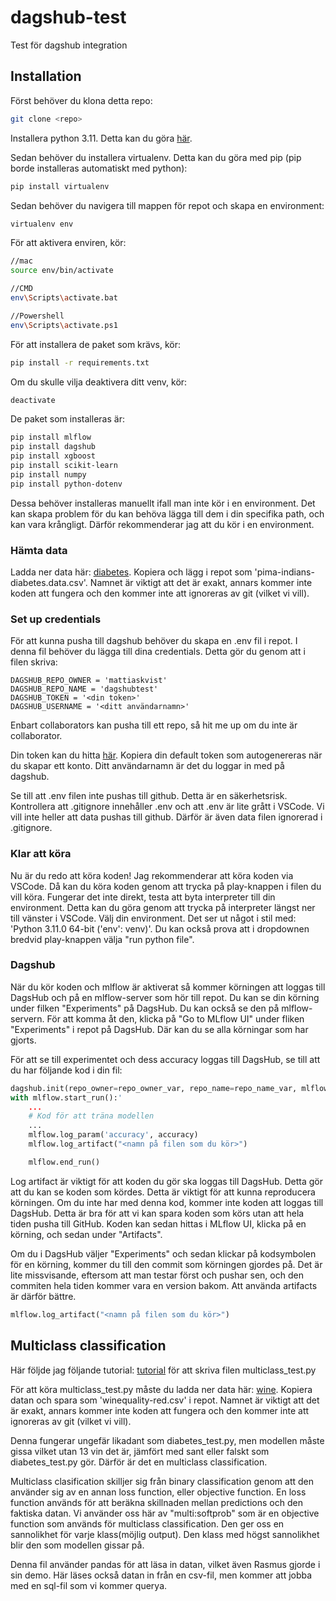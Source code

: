# dagshub-test

Test för dagshub integration

## Installation

Först behöver du klona detta repo:

```bash
git clone <repo>
```

Installera python 3.11. Detta kan du göra [här](https://www.python.org/downloads/).

Sedan behöver du installera virtualenv. Detta kan du göra med pip (pip borde installeras automatiskt med python):

```bash
pip install virtualenv
```

Sedan behöver du navigera till mappen för repot och skapa en environment:

```bash
virtualenv env
```

För att aktivera enviren, kör:

```bash
//mac
source env/bin/activate

//CMD
env\Scripts\activate.bat

//Powershell
env\Scripts\activate.ps1
```

För att installera de paket som krävs, kör:

```bash
pip install -r requirements.txt
```

Om du skulle vilja deaktivera ditt venv, kör:

```bash
deactivate
```

De paket som installeras är:

```bash
pip install mlflow 
pip install dagshub
pip install xgboost
pip install scikit-learn
pip install numpy
pip install python-dotenv 
```

Dessa behöver installeras manuellt ifall man inte kör i en environment. Det kan skapa problem för du kan behöva lägga till dem i din specifika path, och kan vara krångligt. Därför rekommenderar jag att du kör i en environment.

### Hämta data

Ladda ner data här: [diabetes](https://raw.githubusercontent.com/jbrownlee/Datasets/master/pima-indians-diabetes.data.csv). Kopiera och lägg i repot som 'pima-indians-diabetes.data.csv'. Namnet är viktigt att det är exakt, annars kommer inte koden att fungera och den kommer inte att ignoreras av git (vilket vi vill).

### Set up credentials

För att kunna pusha till dagshub behöver du skapa en .env fil i repot. I denna fil behöver du lägga till dina credentials. Detta gör du genom att i filen skriva:

```
DAGSHUB_REPO_OWNER = 'mattiaskvist'
DAGSHUB_REPO_NAME = 'dagshubtest' 
DAGSHUB_TOKEN = '<din token>'
DAGSHUB_USERNAME = '<ditt användarnamn>'
```

Enbart collaborators kan pusha till ett repo, så hit me up om du inte är collaborator.

Din token kan du hitta [här](https://dagshub.com/user/settings/tokens). Kopiera din default token som autogenereras när du skapar ett konto. Ditt användarnamn är det du loggar in med på dagshub.

Se till att .env filen inte pushas till github. Detta är en säkerhetsrisk. Kontrollera att .gitignore innehåller .env och att .env är lite grått i VSCode. Vi vill inte heller att data pushas till github. Därför är även data filen ignorerad i .gitignore.

### Klar att köra

Nu är du redo att köra koden!
Jag rekommenderar att köra koden via VSCode. Då kan du köra koden genom att trycka på play-knappen i filen du vill köra. Fungerar det inte direkt, testa att byta interpreter till din environment. Detta kan du göra genom att trycka på interpreter längst ner till vänster i VSCode. Välj din environment. Det ser ut något i stil med: 'Python 3.11.0 64-bit ('env': venv)'. Du kan också prova att i dropdownen bredvid play-knappen välja "run python file".

### Dagshub

När du kör koden och mlflow är aktiverat så kommer körningen att loggas till DagsHub och på en mlflow-server som hör till repot. Du kan se din körning under filken "Experiments" på DagsHub. Du kan också se den på mlflow-servern. För att komma åt den, klicka på "Go to MLflow UI" under fliken "Experiments" i repot på DagsHub. Där kan du se alla körningar som har gjorts.

För att se till experimentet och dess accuracy loggas till DagsHub, se till att du har följande kod i din fil:

```python
dagshub.init(repo_owner=repo_owner_var, repo_name=repo_name_var, mlflow=True)
with mlflow.start_run():'
    ...
    # Kod för att träna modellen
    ...
    mlflow.log_param('accuracy', accuracy)
    mlflow.log_artifact("<namn på filen som du kör>")

    mlflow.end_run()
```

Log artifact är viktigt för att koden du gör ska loggas till DagsHub. Detta gör att du kan se koden som kördes. Detta är viktigt för att kunna reproducera körningen. Om du inte har med denna kod, kommer inte koden att loggas till DagsHub. Detta är bra för att vi kan spara koden som körs utan att hela tiden pusha till GitHub. Koden kan sedan hittas i MLflow UI, klicka på en körning, och sedan under "Artifacts".

Om du i DagsHub väljer "Experiments" och sedan klickar på kodsymbolen för en körning, kommer du till den commit som körningen gjordes på. Det är lite missvisande, eftersom att man testar först och pushar sen, och den commiten hela tiden kommer vara en version bakom. Att använda artifacts är därför bättre.

```python
mlflow.log_artifact("<namn på filen som du kör>")
```

## Multiclass classification

Här följde jag följande tutorial: [tutorial](https://forecastegy.com/posts/xgboost-multiclass-classification-python/) för att skriva filen multiclass_test.py

För att köra multiclass_test.py måste du ladda ner data här: [wine](https://www.kaggle.com/datasets/uciml/red-wine-quality-cortez-et-al-2009?select=winequality-red.csv). Kopiera datan och spara som 'winequality-red.csv' i repot. Namnet är viktigt att det är exakt, annars kommer inte koden att fungera och den kommer inte att ignoreras av git (vilket vi vill).

Denna fungerar ungefär likadant som diabetes_test.py, men modellen måste gissa vilket utan 13 vin det är, jämfört med sant eller falskt som diabetes_test.py gör. Därför är det en multiclass classification.

Multiclass clasification skilljer sig från binary classification genom att den använder sig av en annan loss function, eller objective function. En loss function används för att beräkna skillnaden mellan predictions och den faktiska datan. Vi använder oss här av "multi:softprob" som är en objective function som används för multiclass classification. Den ger oss en sannolikhet för varje klass(möjlig output). Den klass med högst sannolikhet blir den som modellen gissar på.

Denna fil använder pandas för att läsa in datan, vilket även Rasmus gjorde i sin demo. Här läses också datan in från en csv-fil, men kommer att jobba med en sql-fil som vi kommer querya.